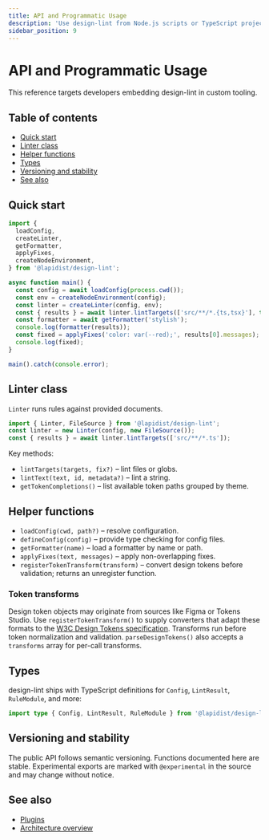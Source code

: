 ```yaml
---
title: API and Programmatic Usage
description: 'Use design-lint from Node.js scripts or TypeScript projects.'
sidebar_position: 9
---
```


# API and Programmatic Usage

This reference targets developers embedding design-lint in custom tooling.

## Table of contents

- [Quick start](#quick-start)
- [Linter class](#linter-class)
- [Helper functions](#helper-functions)
- [Types](#types)
- [Versioning and stability](#versioning-and-stability)
- [See also](#see-also)

## Quick start

```ts
import {
  loadConfig,
  createLinter,
  getFormatter,
  applyFixes,
  createNodeEnvironment,
} from '@lapidist/design-lint';

async function main() {
  const config = await loadConfig(process.cwd());
  const env = createNodeEnvironment(config);
  const linter = createLinter(config, env);
  const { results } = await linter.lintTargets(['src/**/*.{ts,tsx}'], true);
  const formatter = await getFormatter('stylish');
  console.log(formatter(results));
  const fixed = applyFixes('color: var(--red);', results[0].messages);
  console.log(fixed);
}

main().catch(console.error);
```

## Linter class

`Linter` runs rules against provided documents.

```ts
import { Linter, FileSource } from '@lapidist/design-lint';
const linter = new Linter(config, new FileSource());
const { results } = await linter.lintTargets(['src/**/*.ts']);
```

Key methods:

- `lintTargets(targets, fix?)` – lint files or globs.
- `lintText(text, id, metadata?)` – lint a string.
- `getTokenCompletions()` – list available token paths grouped by theme.

## Helper functions

- `loadConfig(cwd, path?)` – resolve configuration.
- `defineConfig(config)` – provide type checking for config files.
- `getFormatter(name)` – load a formatter by name or path.
- `applyFixes(text, messages)` – apply non-overlapping fixes.
- `registerTokenTransform(transform)` – convert design tokens before validation;
  returns an unregister function.

### Token transforms

Design token objects may originate from sources like Figma or Tokens Studio.
Use `registerTokenTransform()` to supply converters that adapt these formats
to the [W3C Design Tokens specification](./glossary.md#design-tokens).
Transforms run before token normalization and validation.
`parseDesignTokens()` also accepts a `transforms` array for per-call transforms.

## Types

design-lint ships with TypeScript definitions for `Config`, `LintResult`, `RuleModule`, and more:

```ts
import type { Config, LintResult, RuleModule } from '@lapidist/design-lint';
```

## Versioning and stability

The public API follows semantic versioning. Functions documented here are stable. Experimental exports are marked with `@experimental` in the source and may change without notice.

## See also

- [Plugins](./plugins.md)
- [Architecture overview](./architecture.md)
